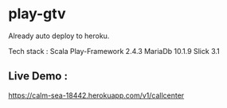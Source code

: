 # play-gtv


Already auto deploy to heroku.

Tech stack :
Scala Play-Framework 2.4.3
MariaDb 10.1.9
Slick 3.1

## Live Demo :

https://calm-sea-18442.herokuapp.com/v1/callcenter
